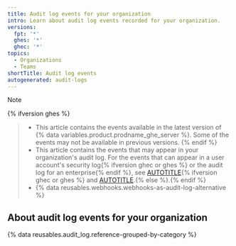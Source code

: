 ```yaml
---
title: Audit log events for your organization
intro: Learn about audit log events recorded for your organization.
versions:
  fpt: '*'
  ghes: '*'
  ghec: '*'
topics:
  - Organizations
  - Teams
shortTitle: Audit log events
autogenerated: audit-logs
---
```


> [!NOTE]
{% ifversion ghes %}
> * This article contains the events available in the latest version of {% data variables.product.prodname_ghe_server %}. Some of the events may not be available in previous versions.
{% endif %}
> * This article contains the events that may appear in your organization's audit log. For the events that can appear in a user account's security log{% ifversion ghec or ghes %} or the audit log for an enterprise{% endif %}, see [AUTOTITLE](/authentication/keeping-your-account-and-data-secure/security-log-events){% ifversion ghec or ghes %} and [AUTOTITLE](/admin/monitoring-activity-in-your-enterprise/reviewing-audit-logs-for-your-enterprise/audit-log-events-for-your-enterprise).{% else %}.{% endif %}
> * {% data reusables.webhooks.webhooks-as-audit-log-alternative %}

## About audit log events for your organization

{% data reusables.audit_log.reference-grouped-by-category %}

<!-- Content after this section is automatically generated -->
